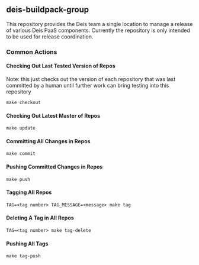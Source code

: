 deis-buildpack-group
--------------------

This repository provides the Deis team a single location to manage a release of
various Deis PaaS components. Currently the repository is only intended to be
used for release coordination.

### Common Actions

#### Checking Out Last Tested Version of Repos

Note: this just checks out the version
of each repository that was last committed by a
human until further work can bring testing into
this repository

    make checkout

#### Checking Out Latest Master of Repos

    make update

#### Committing All Changes in Repos

    make commit

#### Pushing Committed Changes in Repos

    make push

#### Tagging All Repos

    TAG=<tag number> TAG_MESSAGE=<message> make tag

#### Deleting A Tag in All Repos

    TAG=<tag number> make tag-delete

#### Pushing All Tags

    make tag-push
